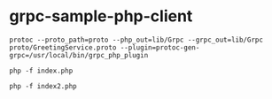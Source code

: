 # grpc-sample-php-client

```shell
protoc --proto_path=proto --php_out=lib/Grpc --grpc_out=lib/Grpc proto/GreetingService.proto --plugin=protoc-gen-grpc=/usr/local/bin/grpc_php_plugin
```

```shell
php -f index.php
```

```shell
php -f index2.php
```
